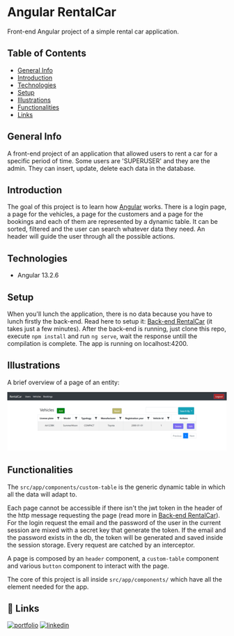 
# Angular RentalCar

Front-end Angular project of a simple rental car application.

## Table of Contents

 - [General Info](#general-info)
 - [Introduction](#introduction)
 - [Technologies](#technologies)
 - [Setup](#setup)
 - [Illustrations](#illustrations)
 - [Functionalities](#functionalities)
 - [Links](#-links)
 

## General Info

A front-end project of an application that allowed users to rent a car for a specific period of time. Some users are 'SUPERUSER' and they are the admin. They can insert, update, delete each data in the database.
## Introduction

The goal of this project is to learn how [Angular](https://angular.io/) works. There is a login page, a page for the vehicles, a page for the customers and a page for the bookings and each of them are represented by a dynamic table. It can be sorted, filtered and the user can search whatever data they need. An header will guide the user through all the possible actions.
## Technologies
- Angular 13.2.6
## Setup

When you'll lunch the application, there is no data because you have to lunch firstly the back-end. Read here to setup it: [Back-end RentalCar](https://github.com/LVisir/spring-rental-car#readme) (it takes just a few minutes). After the back-end is running, just clone this repo, execute ```npm install``` and run ```ng serve```, wait the response untill the compilation is complete. The app is running on localhost:4200.
## Illustrations

A brief overview of a page of an entity:

![](./vehicles_page.PNG)
## Functionalities

The ```src/app/components/custom-table``` is the generic dynamic table in which all the data will adapt to. 

Each page cannot be accessible if there isn't the jwt token in the header of the http message requesting the page (read more in [Back-end RentalCar](https://github.com/LVisir/spring-rental-car#readme)). For the login request the email and the password of the user in the current session are mixed with a secret key that generate the token. If the email and the password exists in the db, the token will be generated and saved inside the session storage. Every request are catched by an interceptor.

A page is composed by an ```header``` component, a ```custom-table``` component and various ```button``` component to interact with the page.

The core of this project is all inside ```src/app/components/``` which have all the element needed for the app.
## 🔗 Links
[![portfolio](https://img.shields.io/badge/my_portfolio-000?style=for-the-badge&logo=ko-fi&logoColor=white)](https://github.com/LVisir)
[![linkedin](https://img.shields.io/badge/linkedin-0A66C2?style=for-the-badge&logo=linkedin&logoColor=white)](https://www.linkedin.com/in/edoardo-mariani-2903a5262/)

